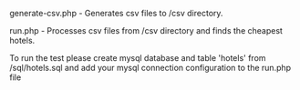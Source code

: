 generate-csv.php - Generates csv files to /csv directory.

run.php - Processes csv files from /csv directory and finds the cheapest hotels.

To run the test please create mysql database and table 'hotels' from /sql/hotels.sql and add your mysql connection configuration to the run.php file